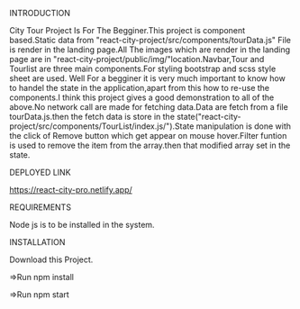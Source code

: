 INTRODUCTION


City Tour Project Is For The Begginer.This project is component based.Static data from "react-city-project/src/components/tourData.js" File is render in the landing page.All The images which are render in the landing page are in "react-city-project/public/img/"location.Navbar,Tour and Tourlist are three main components.For styling bootstrap and scss style sheet are used.
     Well For a begginer it is very much important to know how to handel the state in the application,apart from this how to re-use the components.I think this project gives a good demonstration to all of the above.No network call are made for fetching data.Data are fetch from a file tourData.js.then the fetch data is store in the state("react-city-project/src/components/TourList/index.js/").State manipulation is done with the click of Remove button which get appear on mouse hover.Filter funtion is used to remove the item from the array.then that modified array set in the state.   



DEPLOYED LINK

https://react-city-pro.netlify.app/

REQUIREMENTS

Node js is to be installed in the system.

INSTALLATION

Download this Project.

=>Run npm install

=>Run npm start
